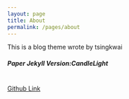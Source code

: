 ```yaml
---
layout: page
title: About
permalink: /pages/about
---
```

This is a blog theme wrote by tsingkwai
<br>
<h5>Paper Jekyll Version:CandleLight</h5>
<br>
<a href="https://github.com/happyeggchen/paper-jekyll" class="waves-effect waves-light btn {{ site.css }} black-text z-depth-2">Github Link</a>
